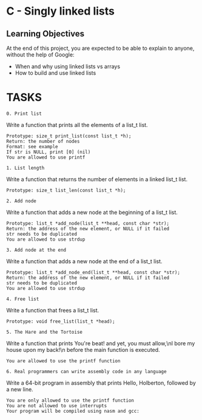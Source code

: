 # C - Singly linked lists

## Learning Objectives
At the end of this project, you are expected to be able to explain to anyone, without the help of Google:
- When and why using linked lists vs arrays
- How to build and use linked lists

# TASKS
	0. Print list 
Write a function that prints all the elements of a list_t list.

    Prototype: size_t print_list(const list_t *h);
    Return: the number of nodes
    Format: see example
    If str is NULL, print [0] (nil)
    You are allowed to use printf

	1. List length 
Write a function that returns the number of elements in a linked list_t list.

    Prototype: size_t list_len(const list_t *h);

	2. Add node 
Write a function that adds a new node at the beginning of a list_t list.

    Prototype: list_t *add_node(list_t **head, const char *str);
    Return: the address of the new element, or NULL if it failed
    str needs to be duplicated
    You are allowed to use strdup

	3. Add node at the end 
Write a function that adds a new node at the end of a list_t list.

    Prototype: list_t *add_node_end(list_t **head, const char *str);
    Return: the address of the new element, or NULL if it failed
    str needs to be duplicated
    You are allowed to use strdup

	4. Free list 
Write a function that frees a list_t list.

    Prototype: void free_list(list_t *head);

	5. The Hare and the Tortoise 
Write a function that prints You're beat! and yet, you must allow,\nI bore my house upon my back!\n before the main function is executed.

    You are allowed to use the printf function

	6. Real programmers can write assembly code in any language 
Write a 64-bit program in assembly that prints Hello, Holberton, followed by a new line.

    You are only allowed to use the printf function
    You are not allowed to use interrupts
    Your program will be compiled using nasm and gcc:
